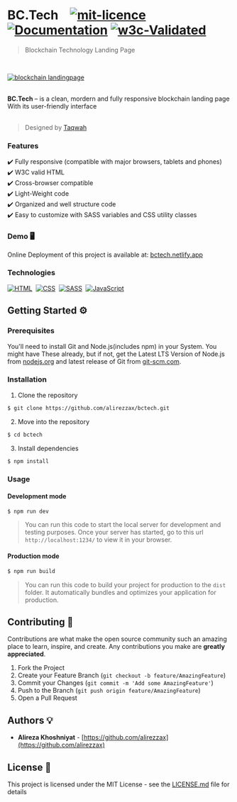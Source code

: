 # BC.Tech &nbsp;&nbsp; <a href="/"><img alt="mit-licence" src="https://img.shields.io/badge/license-MIT-blue" /></a>&nbsp;<a href="/" target="_blank"><img alt="Documentation" src="https://img.shields.io/badge/documentation-yes-00b484.svg" /></a>&nbsp;<a href="/"><img alt="w3c-Validated" src="https://img.shields.io/w3c-validation/html?color=00b484&targetUrl=http%3A%2F%2Fbctech.netlify.app" /></a>

> Blockchain Technology Landing Page
<br />

<p align="center">
  
[<img alt="blockchain landingpage" src="https://user-images.githubusercontent.com/99601503/182960111-6e43f825-df71-42d7-832f-2198190f41a6.png" />](https://bctech.netlify.app)
</p>
<br />
<b>BC.Tech</b> – is a clean, mordern and fully responsive blockchain landing page With its user-friendly interface
<br />
<br />

> Designed by [Taqwah](https://dribbble.com/shots/18412826-Blockchain-Technology-And-Currency-Exchange-Landing-Page) 

### Features
✔️ Fully responsive (compatible with major browsers, tablets and phones)
<br />
✔️ W3C valid HTML
<br />
✔️ Cross-browser compatible
<br />
✔️ Light-Weight code
<br />
✔️ Organized and well structure code
<br />
✔️ Easy to customize with SASS variables and CSS utility classes
<br />


### Demo 🖥️
Online Deployment of this project is available at: [bctech.netlify.app](https://bctech.netlify.app)

### Technologies

[![HTML](https://user-images.githubusercontent.com/99601503/183393181-a57682c8-fe86-4ca1-b5e7-15d12089f5c9.png)](https://developer.mozilla.org/en-US/docs/Web/HTML)&nbsp;
[![CSS](https://user-images.githubusercontent.com/99601503/183393195-e6ec478a-ba67-40bb-b9ff-b7550293c1cd.png)](https://developer.mozilla.org/en-US/docs/Web/CSS)&nbsp;
[![SASS](https://user-images.githubusercontent.com/99601503/183393251-0e35221c-3483-4176-85aa-4132fb226b21.png)](https://sass-lang.com)&nbsp;
[![JavaScript](https://user-images.githubusercontent.com/99601503/183393237-0e408212-0198-4132-a286-a874dca22501.png)](https://developer.mozilla.org/en-US/docs/Web/JavaScript)&nbsp;
<br />

## Getting Started ⚙️

### Prerequisites
You'll need to install Git and Node.js(includes npm) in your System. You might have These already, but if not, get the Latest LTS Version of Node.js from [nodejs.org](https://nodejs.org) and latest release of Git from [git-scm.com](https://git-scm.com).

### Installation

1. Clone the repository
```bash
$ git clone https://github.com/alirezzax/bctech.git
```
2. Move into the repository
```bash
$ cd bctech
```

3. Install dependencies
```bash
$ npm install
```

### Usage
<h4>Development mode</h4>

```bash
$ npm run dev
```
> You can run this code to start the local server for development and testing purposes. Once your server has started, go to this url `http://localhost:1234/` to view it in your browser.


<h4>Production mode</h4>

```bash
$ npm run build
```
>  You can run this code to build your project for production to the `dist` folder. It automatically bundles and optimizes your application for production.

## Contributing 📌

Contributions are what make the open source community such an amazing place to learn, inspire, and create. Any contributions you make are **greatly appreciated**.

1. Fork the Project
2. Create your Feature Branch (`git checkout -b feature/AmazingFeature`)
3. Commit your Changes (`git commit -m 'Add some AmazingFeature'`)
4. Push to the Branch (`git push origin feature/AmazingFeature`)
5. Open a Pull Request

## Authors 💡

- **Alireza Khoshniyat** - [https://github.com/alirezzax](https://github.com/alirezzax)


## License 📜

This project is licensed under the MIT License - see the [LICENSE.md](LICENSE.md) file for details







